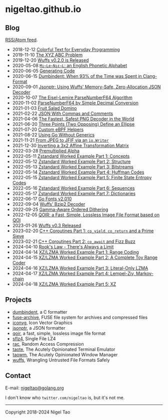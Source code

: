 # nigeltao.github.io


## Blog

[RSS/Atom feed](/feed.xml).

- 2018-12-12 [Colorful Text for Everyday Programming](./blog/2018/colorful-text.md)
- 2019-11-10 [The XYZ ABC Problem](./blog/2019/xyz-abc-problem.md)
- 2019-12-20 [Wuffs v0.2.0 is Released](./blog/2019/wuffs-v020-released.md)
- 2020-05-08 [`Mı~Le~Nıε~L`: an English Phonetic Alphabet](./blog/2020/miileeniol.md)
- 2020-06-05 [Generating Code](./blog/2020/generating-code.md)
- 2020-06-15 [Dumbindent: When 93% of the Time was Spent in Clang-Format](./blog/2020/dumbindent.md)
- 2020-09-01 [Jsonptr: Using Wuffs' Memory-Safe, Zero-Allocation JSON Decoder](./blog/2020/jsonptr.md)
- 2020-10-07 [The Eisel-Lemire ParseNumberF64 Algorithm](./blog/2020/eisel-lemire.md)
- 2020-11-02 [ParseNumberF64 by Simple Decimal Conversion](./blog/2020/parse-number-f64-simple.md)
- 2021-01-03 [Fruit Salad Domino](./blog/2021/fruit-salad-domino.md)
- 2021-02-22 [JSON With Commas and Comments](./blog/2021/json-with-commas-comments.md)
- 2021-04-06 [The Fastest, Safest PNG Decoder in the World](./blog/2021/fastest-safest-png-decoder.md)
- 2021-06-20 [Three Points (Two Opposing) Define an Ellipse](./blog/2021/three-points-define-ellipse.md)
- 2021-07-20 [Custom eBPF Helpers](./blog/2021/custom-ebpf-helpers.md)
- 2021-08-22 [Using Go Without Generics](./blog/2021/using-go-without-generics.md)
- 2021-11-21 [From JPEG to JFIF via an `io.Writer`](./blog/2021/from-jpeg-to-jfif.md)
- 2021-12-30 [Inverting a 3x2 Affine Transformation Matrix](./blog/2021/inverting-3x2-affine-transformation-matrix.md)
- 2022-03-28 [Premultiplied Alpha](./blog/2022/premultiplied-alpha.md)
- 2022-05-11 [Zstandard Worked Example Part 1: Concepts](./blog/2022/zstandard-part-1-concepts.md)
- 2022-05-12 [Zstandard Worked Example Part 2: Structure](./blog/2022/zstandard-part-2-structure.md)
- 2022-05-13 [Zstandard Worked Example Part 3: Bitstreams](./blog/2022/zstandard-part-3-bitstreams.md)
- 2022-05-14 [Zstandard Worked Example Part 4: Huffman Codes](./blog/2022/zstandard-part-4-huffman.md)
- 2022-05-15 [Zstandard Worked Example Part 5: Finite State Entropy Codes](./blog/2022/zstandard-part-5-fse.md)
- 2022-05-16 [Zstandard Worked Example Part 6: Sequences](./blog/2022/zstandard-part-6-sequences.md)
- 2022-05-17 [Zstandard Worked Example Part 7: Dictionaries](./blog/2022/zstandard-part-7-dictionaries.md)
- 2022-06-17 [Go Fonts v2.010](./blog/2022/go-fonts-v2010.md)
- 2022-09-04 [Wuffs' Bzip2 Decoder](./blog/2022/wuffs-bzip2-decoder.md)
- 2022-09-25 [Gamma-Aware Ordered Dithering](./blog/2022/gamma-aware-ordered-dithering.md)
- 2022-12-05 [QOIR: a Fast, Simple, Lossless Image File Format based on QOI](./blog/2022/qoir.md)
- 2023-01-26 [Wuffs v0.3 Released](./blog/2023/wuffs-v03-released.md)
- 2023-02-20 [C++ Coroutines Part 1: `co_yield`, `co_return` and a Prime Sieve](./blog/2023/cpp-coro-part-1-yield-return-prime-sieve.md)
- 2023-02-21 [C++ Coroutines Part 2: `co_await` and Fizz Buzz](./blog/2023/cpp-coro-part-2-await-fizz-buzz.md)
- 2024-04-10 [Rook's Law - There's Always a Limit](./blog/2024/rooks-law.md)
- 2024-04-14 [XZ/LZMA Worked Example Part 1: Range Coding](./blog/2024/xz-lzma-part-1-range-coding.md)
- 2024-04-15 [XZ/LZMA Worked Example Part 2: A Complete Toy Range Coder](./blog/2024/xz-lzma-part-2-complete-toy-range-coder.md)
- 2024-04-16 [XZ/LZMA Worked Example Part 3: Literal-Only LZMA](./blog/2024/xz-lzma-part-3-literal-only-lzma.md)
- 2024-04-17 [XZ/LZMA Worked Example Part 4: Lempel-Ziv, Markov-chain](./blog/2024/xz-lzma-part-4-lempel-ziv-markov-chain.md)
- 2024-04-18 [XZ/LZMA Worked Example Part 5: XZ](./blog/2024/xz-lzma-part-5-xz.md)


## Projects

- [dumbindent](https://nigeltao.github.io/blog/2020/dumbindent.html), a C formatter
- [fuse-archive](https://github.com/google/fuse-archive), FUSE file system for archives and compressed files
- [iconvg](https://github.com/google/iconvg), Icon Vector Graphics
- [jsonptr](https://nigeltao.github.io/blog/2020/jsonptr.html), a JSON formatter
- [qoir](https://github.com/nigeltao/qoir), a fast, simple, lossless image file format
- [sflz4](https://github.com/nigeltao/sflz4), Single File LZ4
- [rac](https://github.com/google/wuffs/blob/master/doc/spec/rac-spec.md), Random Access Compression
- [taote](https://github.com/nigeltao/taote), The Acutely Opinionated Terminal Emulator
- [taowm](https://github.com/nigeltao/taowm), The Acutely Opinionated Window Manager
- [wuffs](https://github.com/google/wuffs), Wrangling Untrusted File Formats Safely


## Contact

E-mail: nigeltao@golang.org

I don't know who `twitter.com/nigeltao` is, but it's not me.


---

Copyright 2018-2024 Nigel Tao
